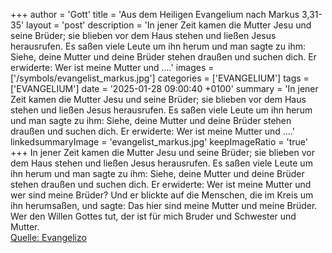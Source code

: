 +++
author = 'Gott'
title = 'Aus dem Heiligen Evangelium nach Markus 3,31-35'
layout = 'post'
description = 'In jener Zeit kamen die Mutter Jesu und seine Brüder; sie blieben vor dem Haus stehen und ließen Jesus herausrufen. Es saßen viele Leute um ihn herum und man sagte zu ihm: Siehe, deine Mutter und deine Brüder stehen draußen und suchen dich. Er erwiderte: Wer ist meine Mutter und ....'
images = ['/symbols/evangelist_markus.jpg']
categories = ['EVANGELIUM']
tags = ['EVANGELIUM']
date = '2025-01-28 09:00:40 +0100'
summary = 'In jener Zeit kamen die Mutter Jesu und seine Brüder; sie blieben vor dem Haus stehen und ließen Jesus herausrufen. Es saßen viele Leute um ihn herum und man sagte zu ihm: Siehe, deine Mutter und deine Brüder stehen draußen und suchen dich. Er erwiderte: Wer ist meine Mutter und ....'
linkedsummaryImage = 'evangelist_markus.jpg'
keepImageRatio = 'true'
+++
In jener Zeit kamen die Mutter Jesu und seine Brüder; sie blieben vor dem Haus stehen und ließen Jesus herausrufen.
Es saßen viele Leute um ihn herum und man sagte zu ihm: Siehe, deine Mutter und deine Brüder stehen draußen und suchen dich.
Er erwiderte: Wer ist meine Mutter und wer sind meine Brüder?
Und er blickte auf die Menschen, die im Kreis um ihn herumsaßen, und sagte: Das hier sind meine Mutter und meine Brüder.<!--more-->
Wer den Willen Gottes tut, der ist für mich Bruder und Schwester und Mutter.<br> [Quelle: Evangelizo](https://evangeliumtagfuertag.org/DE/gospel)